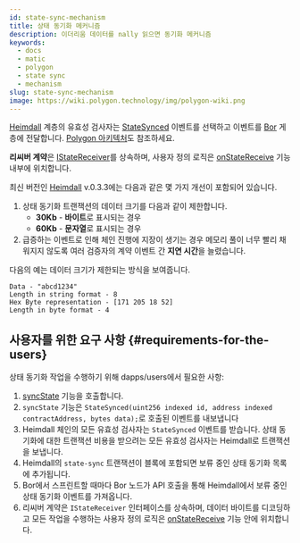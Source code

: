 ```yaml
---
id: state-sync-mechanism
title: 상태 동기화 메커니즘
description: 이더리움 데이터를 nally 읽으면 동기화 메커니즘
keywords:
  - docs
  - matic
  - polygon
  - state sync
  - mechanism
slug: state-sync-mechanism
image: https://wiki.polygon.technology/img/polygon-wiki.png
---
```


[Heimdall](/docs/maintain/glossary.md#heimdall) 계층의 유효성 검사자는 [StateSynced](https://github.com/maticnetwork/contracts/blob/a4c26d59ca6e842af2b8d2265be1da15189e29a4/contracts/root/stateSyncer/StateSender.sol#L24) 이벤트를 선택하고 이벤트를 [Bor](/docs/maintain/glossary.md#bor) 게층에 전달합니다. [Polygon 아키텍처](/docs/pos/polygon-architecture)도 참조하세요.

**리씨버 계약**은 [IStateReceiver](https://github.com/maticnetwork/genesis-contracts/blob/master/contracts/IStateReceiver.sol)를 상속하며, 사용자 정의 로직은 [onStateReceive](https://github.com/maticnetwork/genesis-contracts/blob/05556cfd91a6879a8190a6828428f50e4912ee1a/contracts/IStateReceiver.sol#L5) 기능 내부에 위치합니다.

최신 버전인 [Heimdall](https://github.com/maticnetwork/heimdall/releases/tag/v0.3.3) v.0.3.3에는 다음과 같은 몇 가지 개선이 포함되어 있습니다.
1. 상태 동기화 트랜잭션의 데이터 크기를 다음과 같이 제한합니다.
    * **30Kb** - **바이트**로 표시되는 경우
    * **60Kb** - **문자열**로 표시되는 경우
2. 급증하는 이벤트로 인해 체인 진행에 지장이 생기는 경우 메모리 풀이 너무 빨리 채워지지 않도록 여러 검증자의 계약 이벤트 간 **지연 시간**을 늘렸습니다.

다음의 예는 데이터 크기가 제한되는 방식을 보여줍니다.

```
Data - "abcd1234"
Length in string format - 8
Hex Byte representation - [171 205 18 52]
Length in byte format - 4
```

## 사용자를 위한 요구 사항 {#requirements-for-the-users}

상태 동기화 작업을 수행하기 위해 dapps/users에서 필요한 사항:

1. [syncState](https://github.com/maticnetwork/contracts/blob/19163ddecf91db17333859ae72dd73c91bee6191/contracts/root/stateSyncer/StateSender.sol#L33) 기능을 호출합니다.
2. `syncState` 기능은 `StateSynced(uint256 indexed id, address indexed contractAddress, bytes data);`로 호출된 이벤트를 내보냅니다
3. Heimdall 체인의 모든 유효성 검사자는 `StateSynced` 이벤트를 받습니다. 상태 동기화에 대한 트랜잭션 비용을 받으려는 모든 유효성 검사자는 Heimdall로 트랜잭션을 보냅니다.
4. Heimdall의 `state-sync` 트랜잭션이 블록에 포함되면 보류 중인 상태 동기화 목록에 추가됩니다.
5. Bor에서 스프린트할 때마다 Bor 노드가 API 호출을 통해 Heimdall에서 보류 중인 상태 동기화 이벤트를 가져옵니다.
6. 리씨버 계약은 `IStateReceiver` 인터페이스를 상속하며, 데이터 바이트를 디코딩하고 모든 작업을 수행하는 사용자 정의 로직은 [onStateReceive](https://github.com/maticnetwork/genesis-contracts/blob/master/contracts/IStateReceiver.sol) 기능 안에 위치합니다.
